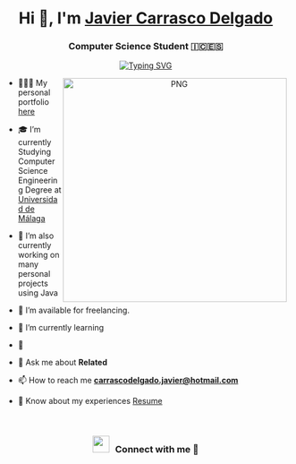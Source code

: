 <h1 align="center">Hi 👋, I'm <a href="https://github.com/jaaviicarrascoo" target="blank">Javier Carrasco Delgado</a></h1>

<h3 align="center">
  Computer Science Student 🇮🇨🇪🇸
</h3>

<p align="center">
  <a href="https://github.com/jaaviicarrascoo">
    <img src="https://readme-typing-svg.herokuapp.com?font=Fira+Code&pause=1000&color=1F3AF7&random=false&width=435&lines=I'm+Javier+Carrasco+Delgado;aka+%40javicadev;Computer+Science+Student;Problem-Solving+%26+Teamwork+Skills;%2Binfo+at%3A+javicadev.com" alt="Typing SVG">
  </a>
</p>

<a target="_blank" align="center">
  <img align="right" top="500" height="400" width="400" alt="PNG" src="https://imgur.com/Ei2EmF9.png">
</a>

- 👨🏽‍💻 My personal portfolio <a href="https://github.com/jaaviicarrascoo" target="blank">here</a>

- 🎓 I’m currently Studying Computer Science Engineering Degree at <a href="https://www.uma.es" target="blank">Universidad de Málaga</a>

- 🌱 I’m also currently working on many personal projects using Java

- 🤝 I’m available for freelancing.

- 🌱 I’m currently learning 

- 📝 

- 💬 Ask me about **Related**

- 📫 How to reach me **carrascodelgado.javier@hotmail.com**

- 📄 Know about my experiences <a href="" target="blank">Resume</a>
<br/>
<h3 align="center" > <img src="https://media.giphy.com/media/iY8CRBdQXODJSCERIr/giphy.gif" width="30" height="30" style="margin-right: 10px;">Connect with me 🤝 </h3>
